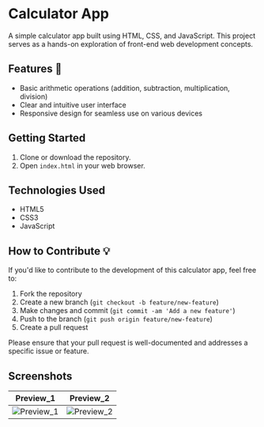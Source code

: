 # Calculator App 

A simple calculator app built using HTML, CSS, and JavaScript. This project serves as a hands-on exploration of front-end web development concepts.

## Features 🔧

- Basic arithmetic operations (addition, subtraction, multiplication, division)
- Clear and intuitive user interface
- Responsive design for seamless use on various devices

## Getting Started

1. Clone or download the repository.
2. Open `index.html` in your web browser.

## Technologies Used

- HTML5
- CSS3
- JavaScript

## How to Contribute 💡

If you'd like to contribute to the development of this calculator app, feel free to:

1. Fork the repository
2. Create a new branch (`git checkout -b feature/new-feature`)
3. Make changes and commit (`git commit -am 'Add a new feature'`)
4. Push to the branch (`git push origin feature/new-feature`)
5. Create a pull request

Please ensure that your pull request is well-documented and addresses a specific issue or feature.

## Screenshots

<table>
<thead>
<tr>
<th align="center">Preview_1 </th>
<th align="center">Preview_2</th>
</tr>
</thead>
<tbody>
<tr>
<td align="center"><a target="_blank" rel="noopener noreferrer"><img src="https://github.com/mwjchathuranga/Simple-JS-Calculator/assets/154912711/9e873f7b-5e2d-4b18-9b24-c0bf15734ad5" alt="Preview_1" style="max-width: 100%;"></a></td>
<td align="left"><a target="_blank" rel="noopener noreferrer"><img src="https://github.com/mwjchathuranga/Simple-JS-Calculator/assets/154912711/0186c526-3dbf-4b86-a538-fce56a01ca33" alt="Preview_2" style="max-width: 100%;"></a></td>
</tr>
</tbody>
</table>
